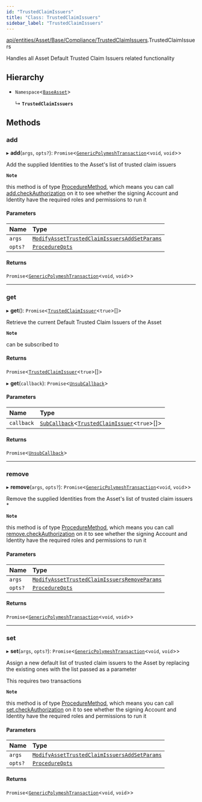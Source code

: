 ```yaml
---
id: "TrustedClaimIssuers"
title: "Class: TrustedClaimIssuers"
sidebar_label: "TrustedClaimIssuers"
---
```


[api/entities/Asset/Base/Compliance/TrustedClaimIssuers](../../../../../../../modules/API/Entities/Asset/Base/Compliance/TrustedClaimIssuers/TrustedClaimIssuers.md).TrustedClaimIssuers

Handles all Asset Default Trusted Claim Issuers related functionality

## Hierarchy

- `Namespace`<[`BaseAsset`](../../BaseAsset/BaseAsset.md)\>

  ↳ **`TrustedClaimIssuers`**

## Methods

### add

▸ **add**(`args`, `opts?`): `Promise`<[`GenericPolymeshTransaction`](../../../../../../../modules/Types/Types.md#genericpolymeshtransaction)<`void`, `void`\>\>

Add the supplied Identities to the Asset's list of trusted claim issuers

**`Note`**

 this method is of type [ProcedureMethod](../../../../../../../interfaces/Types/ProcedureMethod/ProcedureMethod.md), which means you can call [add.checkAuthorization](../../../../../../../interfaces/Types/ProcedureMethod/ProcedureMethod.md#checkauthorization)
  on it to see whether the signing Account and Identity have the required roles and permissions to run it

#### Parameters

| Name | Type |
| :------ | :------ |
| `args` | [`ModifyAssetTrustedClaimIssuersAddSetParams`](../../../../../../../interfaces/API/Procedures/Types/ModifyAssetTrustedClaimIssuersAddSetParams/ModifyAssetTrustedClaimIssuersAddSetParams.md) |
| `opts?` | [`ProcedureOpts`](../../../../../../../interfaces/Types/ProcedureOpts/ProcedureOpts.md) |

#### Returns

`Promise`<[`GenericPolymeshTransaction`](../../../../../../../modules/Types/Types.md#genericpolymeshtransaction)<`void`, `void`\>\>

___

### get

▸ **get**(): `Promise`<[`TrustedClaimIssuer`](../../../../../../../interfaces/Types/TrustedClaimIssuer/TrustedClaimIssuer.md)<``true``\>[]\>

Retrieve the current Default Trusted Claim Issuers of the Asset

**`Note`**

 can be subscribed to

#### Returns

`Promise`<[`TrustedClaimIssuer`](../../../../../../../interfaces/Types/TrustedClaimIssuer/TrustedClaimIssuer.md)<``true``\>[]\>

▸ **get**(`callback`): `Promise`<[`UnsubCallback`](../../../../../../../modules/Types/Types.md#unsubcallback)\>

#### Parameters

| Name | Type |
| :------ | :------ |
| `callback` | [`SubCallback`](../../../../../../../modules/Types/Types.md#subcallback)<[`TrustedClaimIssuer`](../../../../../../../interfaces/Types/TrustedClaimIssuer/TrustedClaimIssuer.md)<``true``\>[]\> |

#### Returns

`Promise`<[`UnsubCallback`](../../../../../../../modules/Types/Types.md#unsubcallback)\>

___

### remove

▸ **remove**(`args`, `opts?`): `Promise`<[`GenericPolymeshTransaction`](../../../../../../../modules/Types/Types.md#genericpolymeshtransaction)<`void`, `void`\>\>

Remove the supplied Identities from the Asset's list of trusted claim issuers   *

**`Note`**

 this method is of type [ProcedureMethod](../../../../../../../interfaces/Types/ProcedureMethod/ProcedureMethod.md), which means you can call [remove.checkAuthorization](../../../../../../../interfaces/Types/ProcedureMethod/ProcedureMethod.md#checkauthorization)
  on it to see whether the signing Account and Identity have the required roles and permissions to run it

#### Parameters

| Name | Type |
| :------ | :------ |
| `args` | [`ModifyAssetTrustedClaimIssuersRemoveParams`](../../../../../../../interfaces/API/Procedures/Types/ModifyAssetTrustedClaimIssuersRemoveParams/ModifyAssetTrustedClaimIssuersRemoveParams.md) |
| `opts?` | [`ProcedureOpts`](../../../../../../../interfaces/Types/ProcedureOpts/ProcedureOpts.md) |

#### Returns

`Promise`<[`GenericPolymeshTransaction`](../../../../../../../modules/Types/Types.md#genericpolymeshtransaction)<`void`, `void`\>\>

___

### set

▸ **set**(`args`, `opts?`): `Promise`<[`GenericPolymeshTransaction`](../../../../../../../modules/Types/Types.md#genericpolymeshtransaction)<`void`, `void`\>\>

Assign a new default list of trusted claim issuers to the Asset by replacing the existing ones with the list passed as a parameter

This requires two transactions

**`Note`**

 this method is of type [ProcedureMethod](../../../../../../../interfaces/Types/ProcedureMethod/ProcedureMethod.md), which means you can call [set.checkAuthorization](../../../../../../../interfaces/Types/ProcedureMethod/ProcedureMethod.md#checkauthorization)
  on it to see whether the signing Account and Identity have the required roles and permissions to run it

#### Parameters

| Name | Type |
| :------ | :------ |
| `args` | [`ModifyAssetTrustedClaimIssuersAddSetParams`](../../../../../../../interfaces/API/Procedures/Types/ModifyAssetTrustedClaimIssuersAddSetParams/ModifyAssetTrustedClaimIssuersAddSetParams.md) |
| `opts?` | [`ProcedureOpts`](../../../../../../../interfaces/Types/ProcedureOpts/ProcedureOpts.md) |

#### Returns

`Promise`<[`GenericPolymeshTransaction`](../../../../../../../modules/Types/Types.md#genericpolymeshtransaction)<`void`, `void`\>\>
